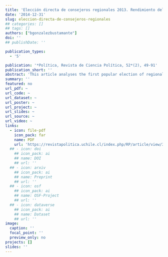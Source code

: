 ```yaml
---
title: 'Elección directa de consejeros regionales 2013. Rendimiento del capital político, familiar y económico en una nueva arena electoral en Chile'
date: '2014-12-31'
slug: eleccion-directa-de-consejeros-regionales
## categories: []
## tags: []
authors: ["bgonzalezbustamante"]
doi: ''
## publishDate: ''

publication_types:
  - '5'

publication: '*Política, Revista de Ciencia Política, 52*(2), 49-91'
publication_short: ''
abstract: 'This article analyses the first popular election of regional councillors in Chile, a post which, before 2013, was chosen by local government representatives. The database used contains electoral and biographical information for each candidate (N = 1,382), which is compared to similar data for candidates in all Chilean elections between 1989-2013 (N = 50,462). This paper analyses electoral results and the factors that determine the election as a regional council member, using the concept of species of capital used in political sociology. It presents a descriptive analysis and maximum likelihood logit model. It finds that political and economic capitals are relevant factors for electoral success.'
summary: ''
featured: no
url_pdf: ~
url_code: ~
url_dataset: ~
url_poster: ~
url_project: ~
url_slides: ~
url_source: ~
url_video: ~
links:
  - icon: file-pdf
    icon_pack: far
    name: PDF
    url: 'https://revistapolitica.uchile.cl/index.php/RP/article/view/36137'
  ## - icon: doi
    ## icon_pack: ai
    ## name: DOI
    ## url: ''
  ## - icon: arxiv
    ## icon_pack: ai
    ## name: Preprint
    ## url: ''
  ## - icon: osf
    ## icon_pack: ai
    ## name: OSF-Project
    ## url: ''
  ## - icon: dataverse
    ## icon_pack: ai
    ## name: Dataset
    ## url: ''
image:
  caption: ''
  focal_point: ''
  preview_only: no
projects: []
slides: ''
---
```

